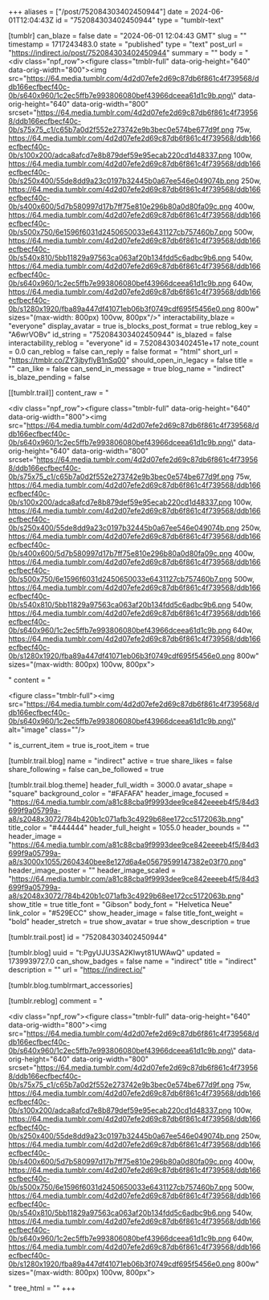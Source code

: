 +++
aliases = ["/post/752084303402450944"]
date = 2024-06-01T12:04:43Z
id = "752084303402450944"
type = "tumblr-text"

[tumblr]
can_blaze = false
date = "2024-06-01 12:04:43 GMT"
slug = ""
timestamp = 1717243483.0
state = "published"
type = "text"
post_url = "https://indirect.io/post/752084303402450944"
summary = ""
body = "<div class=\"npf_row\"><figure class=\"tmblr-full\" data-orig-height=\"640\" data-orig-width=\"800\"><img src=\"https://64.media.tumblr.com/4d2d07efe2d69c87db6f861c4f739568/ddb166ecfbecf40c-0b/s640x960/1c2ec5ffb7e993806080bef43966dceea61d1c9b.png\" data-orig-height=\"640\" data-orig-width=\"800\" srcset=\"https://64.media.tumblr.com/4d2d07efe2d69c87db6f861c4f739568/ddb166ecfbecf40c-0b/s75x75_c1/c65b7a0d2f552e273742e9b3bec0e574be677d9f.png 75w, https://64.media.tumblr.com/4d2d07efe2d69c87db6f861c4f739568/ddb166ecfbecf40c-0b/s100x200/adca8afcd7e8b879def59e95ecab220cd1d48337.png 100w, https://64.media.tumblr.com/4d2d07efe2d69c87db6f861c4f739568/ddb166ecfbecf40c-0b/s250x400/55de8dd9a23c0197b32445b0a67ee546e049074b.png 250w, https://64.media.tumblr.com/4d2d07efe2d69c87db6f861c4f739568/ddb166ecfbecf40c-0b/s400x600/5d7b580997d17b7ff75e810e296b80a0d80fa09c.png 400w, https://64.media.tumblr.com/4d2d07efe2d69c87db6f861c4f739568/ddb166ecfbecf40c-0b/s500x750/6e1596f6031d2450650033e6431127cb757460b7.png 500w, https://64.media.tumblr.com/4d2d07efe2d69c87db6f861c4f739568/ddb166ecfbecf40c-0b/s540x810/5bb11829a97563ca063af20b134fdd5c6adbc9b6.png 540w, https://64.media.tumblr.com/4d2d07efe2d69c87db6f861c4f739568/ddb166ecfbecf40c-0b/s640x960/1c2ec5ffb7e993806080bef43966dceea61d1c9b.png 640w, https://64.media.tumblr.com/4d2d07efe2d69c87db6f861c4f739568/ddb166ecfbecf40c-0b/s1280x1920/fba89a447df41071eb06b3f0749cdf695f5456e0.png 800w\" sizes=\"(max-width: 800px) 100vw, 800px\"/></figure></div>"
interactability_blaze = "everyone"
display_avatar = true
is_blocks_post_format = true
reblog_key = "A6wrVOBv"
id_string = "752084303402450944"
is_blazed = false
interactability_reblog = "everyone"
id = 7.52084303402451e+17
note_count = 0.0
can_reblog = false
can_reply = false
format = "html"
short_url = "https://tmblr.co/ZY3jbyflyB1nSq00"
should_open_in_legacy = false
title = ""
can_like = false
can_send_in_message = true
blog_name = "indirect"
is_blaze_pending = false

[[tumblr.trail]]
content_raw = "<p><div class=\"npf_row\"><figure class=\"tmblr-full\" data-orig-height=\"640\" data-orig-width=\"800\"><img src=\"https://64.media.tumblr.com/4d2d07efe2d69c87db6f861c4f739568/ddb166ecfbecf40c-0b/s640x960/1c2ec5ffb7e993806080bef43966dceea61d1c9b.png\" data-orig-height=\"640\" data-orig-width=\"800\" srcset=\"https://64.media.tumblr.com/4d2d07efe2d69c87db6f861c4f739568/ddb166ecfbecf40c-0b/s75x75_c1/c65b7a0d2f552e273742e9b3bec0e574be677d9f.png 75w, https://64.media.tumblr.com/4d2d07efe2d69c87db6f861c4f739568/ddb166ecfbecf40c-0b/s100x200/adca8afcd7e8b879def59e95ecab220cd1d48337.png 100w, https://64.media.tumblr.com/4d2d07efe2d69c87db6f861c4f739568/ddb166ecfbecf40c-0b/s250x400/55de8dd9a23c0197b32445b0a67ee546e049074b.png 250w, https://64.media.tumblr.com/4d2d07efe2d69c87db6f861c4f739568/ddb166ecfbecf40c-0b/s400x600/5d7b580997d17b7ff75e810e296b80a0d80fa09c.png 400w, https://64.media.tumblr.com/4d2d07efe2d69c87db6f861c4f739568/ddb166ecfbecf40c-0b/s500x750/6e1596f6031d2450650033e6431127cb757460b7.png 500w, https://64.media.tumblr.com/4d2d07efe2d69c87db6f861c4f739568/ddb166ecfbecf40c-0b/s540x810/5bb11829a97563ca063af20b134fdd5c6adbc9b6.png 540w, https://64.media.tumblr.com/4d2d07efe2d69c87db6f861c4f739568/ddb166ecfbecf40c-0b/s640x960/1c2ec5ffb7e993806080bef43966dceea61d1c9b.png 640w, https://64.media.tumblr.com/4d2d07efe2d69c87db6f861c4f739568/ddb166ecfbecf40c-0b/s1280x1920/fba89a447df41071eb06b3f0749cdf695f5456e0.png 800w\" sizes=\"(max-width: 800px) 100vw, 800px\"></figure></div></p>"
content = "<p><figure class=\"tmblr-full\"><img src=\"https://64.media.tumblr.com/4d2d07efe2d69c87db6f861c4f739568/ddb166ecfbecf40c-0b/s640x960/1c2ec5ffb7e993806080bef43966dceea61d1c9b.png\" alt=\"image\" class=\"\"/></figure></p>"
is_current_item = true
is_root_item = true

[tumblr.trail.blog]
name = "indirect"
active = true
share_likes = false
share_following = false
can_be_followed = true

[tumblr.trail.blog.theme]
header_full_width = 3000.0
avatar_shape = "square"
background_color = "#FAFAFA"
header_image_focused = "https://64.media.tumblr.com/a81c88cba9f9993dee9ce842eeeeb4f5/84d3699f9a05799a-a8/s2048x3072/784b420b1c071afb3c4929b68ee172cc5172063b.png"
title_color = "#444444"
header_full_height = 1055.0
header_bounds = ""
header_image = "https://64.media.tumblr.com/a81c88cba9f9993dee9ce842eeeeb4f5/84d3699f9a05799a-a8/s3000x1055/2604340bee8e127d6a4e05679599147382e03f70.png"
header_image_poster = ""
header_image_scaled = "https://64.media.tumblr.com/a81c88cba9f9993dee9ce842eeeeb4f5/84d3699f9a05799a-a8/s2048x3072/784b420b1c071afb3c4929b68ee172cc5172063b.png"
show_title = true
title_font = "Gibson"
body_font = "Helvetica Neue"
link_color = "#529ECC"
show_header_image = false
title_font_weight = "bold"
header_stretch = true
show_avatar = true
show_description = true

[tumblr.trail.post]
id = "752084303402450944"

[tumblr.blog]
uuid = "t:PgyUJU3SA2Klwyt81UWAwQ"
updated = 1739939727.0
can_show_badges = false
name = "indirect"
title = "indirect"
description = ""
url = "https://indirect.io/"

[tumblr.blog.tumblrmart_accessories]

[tumblr.reblog]
comment = "<p><div class=\"npf_row\"><figure class=\"tmblr-full\" data-orig-height=\"640\" data-orig-width=\"800\"><img src=\"https://64.media.tumblr.com/4d2d07efe2d69c87db6f861c4f739568/ddb166ecfbecf40c-0b/s640x960/1c2ec5ffb7e993806080bef43966dceea61d1c9b.png\" data-orig-height=\"640\" data-orig-width=\"800\" srcset=\"https://64.media.tumblr.com/4d2d07efe2d69c87db6f861c4f739568/ddb166ecfbecf40c-0b/s75x75_c1/c65b7a0d2f552e273742e9b3bec0e574be677d9f.png 75w, https://64.media.tumblr.com/4d2d07efe2d69c87db6f861c4f739568/ddb166ecfbecf40c-0b/s100x200/adca8afcd7e8b879def59e95ecab220cd1d48337.png 100w, https://64.media.tumblr.com/4d2d07efe2d69c87db6f861c4f739568/ddb166ecfbecf40c-0b/s250x400/55de8dd9a23c0197b32445b0a67ee546e049074b.png 250w, https://64.media.tumblr.com/4d2d07efe2d69c87db6f861c4f739568/ddb166ecfbecf40c-0b/s400x600/5d7b580997d17b7ff75e810e296b80a0d80fa09c.png 400w, https://64.media.tumblr.com/4d2d07efe2d69c87db6f861c4f739568/ddb166ecfbecf40c-0b/s500x750/6e1596f6031d2450650033e6431127cb757460b7.png 500w, https://64.media.tumblr.com/4d2d07efe2d69c87db6f861c4f739568/ddb166ecfbecf40c-0b/s540x810/5bb11829a97563ca063af20b134fdd5c6adbc9b6.png 540w, https://64.media.tumblr.com/4d2d07efe2d69c87db6f861c4f739568/ddb166ecfbecf40c-0b/s640x960/1c2ec5ffb7e993806080bef43966dceea61d1c9b.png 640w, https://64.media.tumblr.com/4d2d07efe2d69c87db6f861c4f739568/ddb166ecfbecf40c-0b/s1280x1920/fba89a447df41071eb06b3f0749cdf695f5456e0.png 800w\" sizes=\"(max-width: 800px) 100vw, 800px\"></figure></div></p>"
tree_html = ""
+++
